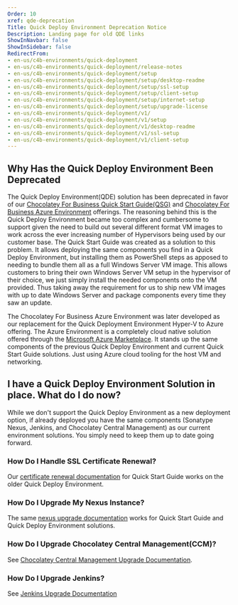```yaml
---
Order: 10
xref: qde-deprecation
Title: Quick Deploy Environment Deprecation Notice
Description: Landing page for old QDE links
ShowInNavbar: false
ShowInSidebar: false
RedirectFrom:
- en-us/c4b-environments/quick-deployment
- en-us/c4b-environments/quick-deployment/release-notes
- en-us/c4b-environments/quick-deployment/setup
- en-us/c4b-environments/quick-deployment/setup/desktop-readme
- en-us/c4b-environments/quick-deployment/setup/ssl-setup
- en-us/c4b-environments/quick-deployment/setup/client-setup
- en-us/c4b-environments/quick-deployment/setup/internet-setup
- en-us/c4b-environments/quick-deployment/setup/upgrade-license
- en-us/c4b-environments/quick-deployment/v1/
- en-us/c4b-environments/quick-deployment/v1/setup
- en-us/c4b-environments/quick-deployment/v1/desktop-readme
- en-us/c4b-environments/quick-deployment/v1/ssl-setup
- en-us/c4b-environments/quick-deployment/v1/client-setup
---
```


## Why Has the Quick Deploy Environment Been Deprecated

The Quick Deploy Environment(QDE) solution has been deprecated in favor of our [Chocolatey For Business Quick Start Guide(QSG)](xref:c4b-quick-start-guide) and [Chocolatey For Business Azure Environment](xref:c4b-azure) offerings. The reasoning behind this is the Quick Deploy Environment became too complex and cumbersome to support given the need to build out several different format VM images to work across the ever increasing number of Hypervisors being used by our customer base. The Quick Start Guide was created as a solution to this problem. It allows deploying the same components you find in a Quick Deploy Environment, but installing them as PowerShell steps as apposed to needing to bundle them all as a full Windows Server VM image. This allows customers to bring their own Windows Server VM setup in the hypervisor of their choice, we just simply install the needed components onto the VM provided. Thus taking away the requirement for us to ship new VM images with up to date Windows Server and package components every time they saw an update.

The Chocolatey For Business Azure Environment was later developed as our replacement for the Quick Deployment Environment Hyper-V to Azure offering. The Azure Environment is a completely cloud native solution offered through the [Microsoft Azure Marketplace](https://azuremarketplace.microsoft.com/en-us/marketplace/apps/chocolateysoftwareinc1605695330527.c4b_azure_qde). It stands up the same components of the previous Quick Deploy Environment and current Quick Start Guide solutions. Just using Azure cloud tooling for the host VM and networking.

## I have a Quick Deploy Environment Solution in place. What do I do now?

While we don't support the Quick Deploy Environment as a new deployment option, if already deployed you have the same components (Sonatype Nexus, Jenkins, and Chocolatey Central Management) as our current environment solutions. You simply need to keep them up to date going forward.

### How Do I Handle SSL Certificate Renewal?

Our [certificate renewal documentation](xref:quick-start-guide-cert-renewal) for Quick Start Guide works on the older Quick Deploy Environment.

### How Do I Upgrade My Nexus Instance?

The same [nexus upgrade documentation](xref:upgrade-nexus) works for Quick Start Guide and Quick Deploy Environment solutions.

### How Do I Upgrade Chocolatey Central Management(CCM)?

See [Chocolatey Central Management Upgrade Documentation](xref:ccm-upgrade).

### How Do I Upgrade Jenkins?

See [Jenkins Upgrade Documentation](xref:upgrade-jenkins)
